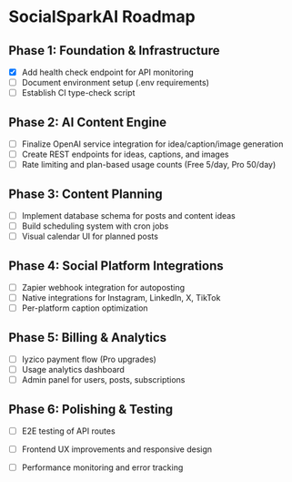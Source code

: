 # SocialSparkAI Roadmap

## Phase 1: Foundation & Infrastructure
- [x] Add health check endpoint for API monitoring
- [ ] Document environment setup (.env requirements)
- [ ] Establish CI type-check script

## Phase 2: AI Content Engine
- [ ] Finalize OpenAI service integration for idea/caption/image generation
- [ ] Create REST endpoints for ideas, captions, and images
- [ ] Rate limiting and plan-based usage counts (Free 5/day, Pro 50/day)

## Phase 3: Content Planning
- [ ] Implement database schema for posts and content ideas
- [ ] Build scheduling system with cron jobs
- [ ] Visual calendar UI for planned posts

## Phase 4: Social Platform Integrations
- [ ] Zapier webhook integration for autoposting
- [ ] Native integrations for Instagram, LinkedIn, X, TikTok
- [ ] Per-platform caption optimization

## Phase 5: Billing & Analytics
- [ ] Iyzico payment flow (Pro upgrades)
- [ ] Usage analytics dashboard
- [ ] Admin panel for users, posts, subscriptions

## Phase 6: Polishing & Testing
- [ ] E2E testing of API routes
- [ ] Frontend UX improvements and responsive design
- [ ] Performance monitoring and error tracking

